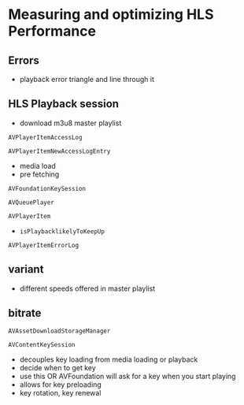 # Measuring and optimizing HLS Performance

## Errors
* playback error triangle and line through it

## HLS Playback session
* download m3u8 master playlist

`AVPlayerItemAccessLog`

`AVPlayerItemNewAccessLogEntry`

* media load
* pre fetching

`AVFoundationKeySession`

`AVQueuePlayer`

`AVPlayerItem`
* `isPlaybacklikelyToKeepUp`

`AVPlayerItemErrorLog`

## variant
* different speeds offered in master playlist

## bitrate

`AVAssetDownloadStorageManager`

`AVContentKeySession`
* decouples key loading from media loading or playback
* decide when to get key
* use this OR AVFoundation will ask for a key when you start playing 
* allows for key preloading
* key rotation, key renewal